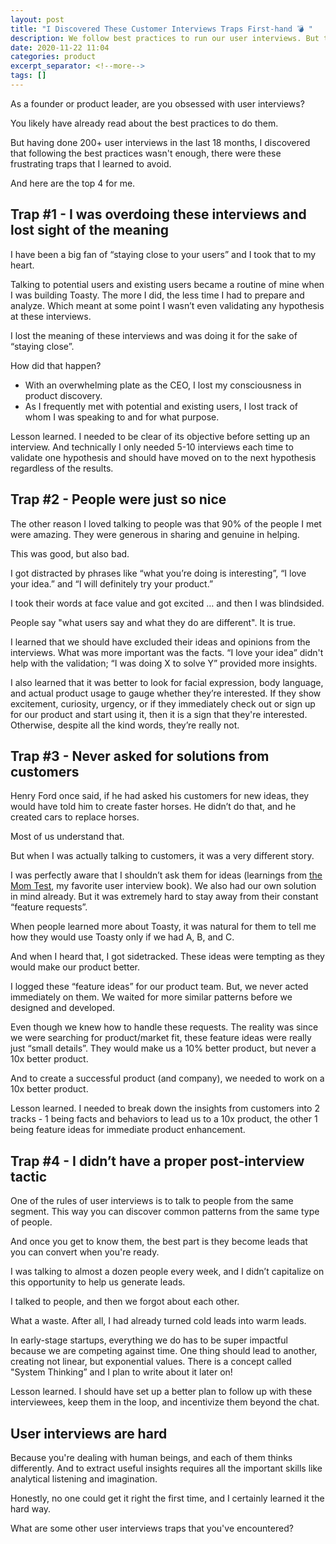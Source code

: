 ```yaml
---
layout: post
title: "I Discovered These Customer Interviews Traps First-hand 💣 "
description: We follow best practices to run our user interviews. But to be excellent at it, I discovered these frustrating traps that we should all try to avoid.
date: 2020-11-22 11:04
categories: product
excerpt_separator: <!--more-->
tags: []
---
```


As a founder or product leader, are you obsessed with user interviews?

You likely have already read about the best practices to do them.	

But having done 200+ user interviews in the last 18 months, I discovered that following the best practices wasn't enough, there were these frustrating traps that I learned to avoid. 

<!--more-->

And here are the top 4 for me.

## Trap #1 - I was overdoing these interviews and lost sight of the meaning

I have been a big fan of “staying close to your users” and I took that to my heart.

Talking to potential users and existing users became a routine of mine when I was building Toasty. The more I did, the less time I had to prepare and analyze. Which meant at some point I wasn’t even validating any hypothesis at these interviews.

I lost the meaning of these interviews and was doing it for the sake of “staying close”.

How did that happen?

* With an overwhelming plate as the CEO, I lost my consciousness in product discovery.
* As I frequently met with potential and existing users, I lost track of whom I was speaking to and for what purpose.

Lesson learned. I needed to be clear of its objective before setting up an interview. And technically I only needed 5-10 interviews each time to validate one hypothesis and should have moved on to the next hypothesis regardless of the results.

## Trap #2 - People were just so nice

The other reason I loved talking to people was that 90% of the people I met were amazing. They were generous in sharing and genuine in helping.

This was good, but also bad.

I got distracted by phrases like “what you’re doing is interesting”, “I love your idea.” and “I will definitely try your product.”

I took their words at face value and got excited … and then I was blindsided.

People say "what users say and what they do are different". It is true.

I learned that we should have excluded their ideas and opinions from the interviews. What was more important was the facts. “I love your idea” didn't help with the validation; “I was doing X to solve Y” provided more insights.

I also learned that it was better to look for facial expression, body language, and actual product usage to gauge whether they’re interested. If they show excitement, curiosity, urgency, or if they immediately check out or sign up for our product and start using it, then it is a sign that they're interested. Otherwise, despite all the kind words, they’re really not.

## Trap #3 - Never asked for solutions from customers

Henry Ford once said, if he had asked his customers for new ideas, they would have told him to create faster horses. He didn’t do that, and he created cars to replace horses.

Most of us understand that.

But when I was actually talking to customers, it was a very different story.

I was perfectly aware that I shouldn’t ask them for ideas (learnings from <a href="http://momtestbook.com/" target="_blank">the Mom Test</a>, my favorite user interview book). We also had our own solution in mind already. But it was extremely hard to stay away from their constant “feature requests”.

When people learned more about Toasty, it was natural for them to tell me how they would use Toasty only if we had A, B, and C.

And when I heard that, I got sidetracked. These ideas were tempting as they would make our product better.

I logged these “feature ideas” for our product team. But, we never acted immediately on them. We waited for more similar patterns before we designed and developed.

Even though we knew how to handle these requests. The reality was since we were searching for product/market fit, these feature ideas were really just “small details”. They would make us a 10% better product, but never a 10x better product.

And to create a successful product (and company), we needed to work on a 10x better product.

Lesson learned. I needed to break down the insights from customers into 2 tracks - 1 being facts and behaviors to lead us to a 10x product, the other 1 being feature ideas for immediate product enhancement.

## Trap #4 - I didn’t have a proper post-interview tactic

One of the rules of user interviews is to talk to people from the same segment. This way you can discover common patterns from the same type of people.

And once you get to know them, the best part is they become leads that you can convert when you're ready.

I was talking to almost a dozen people every week, and I didn’t capitalize on this opportunity to help us generate leads.

I talked to people, and then we forgot about each other.

What a waste. After all, I had already turned cold leads into warm leads.

In early-stage startups, everything we do has to be super impactful because we are competing against time. One thing should lead to another, creating not linear, but exponential values. There is a concept called "System Thinking” and I plan to write about it later on!

Lesson learned. I should have set up a better plan to follow up with these interviewees, keep them in the loop, and incentivize them beyond the chat.

## User interviews are hard

Because you're dealing with human beings, and each of them thinks differently. And to extract useful insights requires all the important skills like analytical listening and imagination.

Honestly, no one could get it right the first time, and I certainly learned it the hard way.

What are some other user interviews traps that you've encountered?


